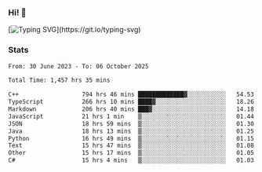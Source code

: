 ### Hi!  👋

[![Typing SVG](https://readme-typing-svg.herokuapp.com?font=Fira+Code&pause=1000&width=435&lines=Hello!+I'm+Texiwustion.)](https://git.io/typing-svg)

### Stats

<!--START_SECTION:waka-->

```txt
From: 30 June 2023 - To: 06 October 2025

Total Time: 1,457 hrs 35 mins

C++                  794 hrs 46 mins █████████████▓░░░░░░░░░░░   54.53 %
TypeScript           266 hrs 10 mins ████▓░░░░░░░░░░░░░░░░░░░░   18.26 %
Markdown             206 hrs 40 mins ███▓░░░░░░░░░░░░░░░░░░░░░   14.18 %
JavaScript           21 hrs 1 min    ▒░░░░░░░░░░░░░░░░░░░░░░░░   01.44 %
JSON                 18 hrs 59 mins  ▒░░░░░░░░░░░░░░░░░░░░░░░░   01.30 %
Java                 18 hrs 13 mins  ▒░░░░░░░░░░░░░░░░░░░░░░░░   01.25 %
Python               16 hrs 49 mins  ▒░░░░░░░░░░░░░░░░░░░░░░░░   01.15 %
Text                 15 hrs 47 mins  ▒░░░░░░░░░░░░░░░░░░░░░░░░   01.08 %
Other                15 hrs 17 mins  ▒░░░░░░░░░░░░░░░░░░░░░░░░   01.05 %
C#                   15 hrs 4 mins   ▒░░░░░░░░░░░░░░░░░░░░░░░░   01.03 %
```

<!--END_SECTION:waka-->

